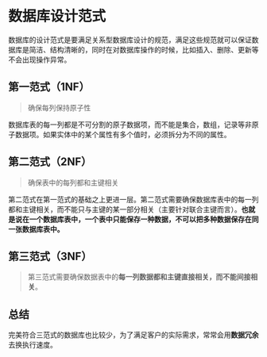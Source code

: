 # 数据库设计范式

数据库的设计范式是要满足关系型数据库设计的规范，满足这些规范就可以保证数据库是简洁、结构清晰的，同时在对数据库操作的时候，比如插入、删除、更新等不会出现操作异常。

## 第一范式（1NF）

> 确保每列保持原子性

数据库表的每一列都是不可分割的原子数据项，而不能是集合，数组，记录等非原子数据项。如果实体中的某个属性有多个值时，必须拆分为不同的属性。

## 第二范式（2NF）

> 确保表中的每列都和主键相关

第二范式在第一范式的基础之上更进一层。第二范式需要确保数据库表中的每一列都和主键相关，而不能只与主键的某一部分相关（主要针对联合主键而言）。**也就是说在一个数据库表中，一个表中只能保存一种数据，不可以把多种数据保存在同一张数据库表中。**

## 第三范式（3NF）

> 第三范式需要确保数据表中的**每一列数据都和主键直接相关，而不能间接相关**。

## 总结

完美符合三范式的数据库也比较少，为了满足客户的实际需求，常常会用**数据冗余**去换执行速度。
